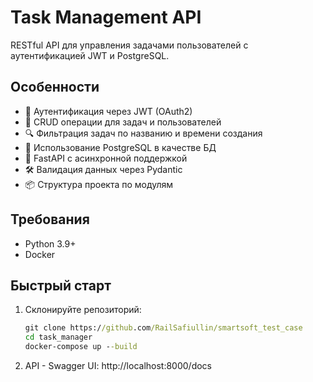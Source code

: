# Task Management API

RESTful API для управления задачами пользователей с аутентификацией JWT и PostgreSQL.

## Особенности

- 🔐 Аутентификация через JWT (OAuth2)
- 📝 CRUD операции для задач и пользователей
- 🔍 Фильтрация задач по названию и времени создания
- 🐘 Использование PostgreSQL в качестве БД
- 🚀 FastAPI с асинхронной поддержкой
- 🛠 Валидация данных через Pydantic
- 📦 Структура проекта по модулям

## Требования

- Python 3.9+
- Docker

## Быстрый старт

1. Склонируйте репозиторий:
   ```cmd
   git clone https://github.com/RailSafiullin/smartsoft_test_case
   cd task_manager
   docker-compose up --build

2. API - Swagger UI: http://localhost:8000/docs
